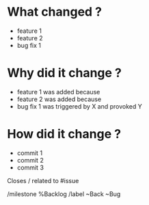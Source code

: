 # What changed ?

- feature 1
- feature 2
- bug fix 1

# Why did it change ?

- feature 1 was added because
- feature 2 was added because
- bug fix 1 was triggered by X and provoked Y
 
# How did it change ?

- commit 1
- commit 2
- commit 3

Closes / related to #issue

/milestone %Backlog
/label ~Back ~Bug